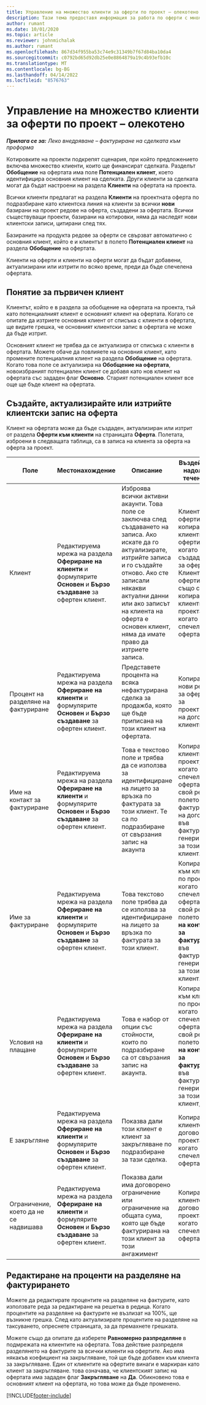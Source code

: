 ```yaml
---
title: Управление на множество клиенти за оферти по проект – олекотено
description: Тази тема предоставя информация за работа по оферти с множество клиенти, които ще финансират проекта. (Sales)
author: rumant
ms.date: 10/01/2020
ms.topic: article
ms.reviewer: johnmichalak
ms.author: rumant
ms.openlocfilehash: 867d34f955ba53c74e9c31349b7f67d84ba10da4
ms.sourcegitcommit: c0792bd65d92db25e0e8864879a19c4b93efb10c
ms.translationtype: MT
ms.contentlocale: bg-BG
ms.lasthandoff: 04/14/2022
ms.locfileid: "8576763"
---
```

# <a name="manage-multiple-customers-on-project-quotes---lite"></a>Управление на множество клиенти за оферти по проект – олекотено

_**Прилага се за:** Леко внедряване – фактуриране на сделката към проформа_

Котировките на проекти подкрепят сценария, при който предложението включва множество клиенти, които ще финансират сделката. Разделът **Обобщение** на офертата има поле **Потенциален клиент**, което идентифицира основния клиент на сделката. Други клиенти за сделката могат да бъдат настроени на раздела **Клиенти** на офертата на проекта.

Всички клиенти предлагат на раздела **Клиенти** на проектната оферта по подразбиране като клиентска линия на клиенти за всички **нови** базирани на проект редове на оферта, създадени за офертата. Всички съществуващи проекти, базирани на котировки, няма да наследят нови клиентски записи, цитирани след тях.

Базираните на продукта редове за оферти се свързват автоматично с основния клиент, който е и клиентът в полето **Потенциален клиент** на раздела **Обобщение** на офертата.

Клиенти на оферти и клиенти на оферти могат да бъдат добавени, актуализирани или изтрити по всяко време, преди да бъде спечелена офертата.

## <a name="concept-of-a-primary-customer"></a>Понятие за първичен клиент

Клиентът, който е в раздела за обобщение на офертата на проекта, тъй като потенциалният клиент е основният клиент на офертата. Когато се опитате да изтриете основния клиент от списъка с клиенти в офертата, ще видите грешка, че основният клиентски запис в офертата не може да бъде изтрит.

Основният клиент не трябва да се актуализира от списъка с клиенти в офертата. Можете обаче да повлияете на основния клиент, като промените потенциалния клиент на раздела **Обобщение** на офертата. Когато това поле се актуализира на **Обобщение на офертата**, новоизбраният потенциален клиент се добавя като нов клиент на офертата със зададен флаг **Основно**. Старият потенциален клиент все още ще бъде клиент на офертата.

## <a name="create-update-or-delete-a-quote-customer-record"></a>Създайте, актуализирайте или изтрийте клиентски запис на оферта

Клиент на офертата може да бъде създаден, актуализиран или изтрит от раздела **Оферти към клиенти** на страницата **Оферта**. Полетата, изброени в следващата таблица, са в записа на клиента за оферта на оферта за проект.

| **Поле** | **Местонахождение** | **Описание** | **Въздействие надолу по течението** |
| --- | --- | --- | --- |
| Клиент | Редактируема мрежа на раздела **Офериране на клиенти** и формулярите **Основен** и **Бързо създаване** за офертен клиент. | Изброява всички активни акаунти. Това поле се заключва след създаването на записа. Ако искате да го актуализирате, изтрийте записа и го създайте отново. Ако сте записали някакви актуални данни или ако записът на клиента на оферта е основен клиент, няма да имате право да изтриете записа. | Клиентите за оферти се копират като клиенти за оферти, когато се създаде ред за оферти. Клиентите на офертите също се копират на клиентите по проекта, когато се спечели оферта. |
| Процент на разделяне на фактуриране | Редактируема мрежа на раздела **Офериране на клиенти** и формулярите **Основен** и **Бързо създаване** за офертен клиент. | Представете процента на всяка нефактурирана сделка за продажба, която ще бъде приписана на този клиент на офертата. | Копирани в нови редове за оферти и за проектиране на договорни клиенти. |
| Име на контакт за фактуриране | Редактируема мрежа на раздела **Офериране на клиенти** и формулярите **Основен** и **Бързо създаване** за офертен клиент. | Това е текстово поле и трябва да се използва за идентифициране на лицето за връзка по фактурата за този клиент. Те са по подразбиране от свързания запис на акаунта | Копира се на клиенти по проект, когато се спечели оферта, и на свой ред в полето за фактуриране на договор във фактурата, генерирано за този клиент. |
| Име за фактуриране | Редактируема мрежа на раздела **Офериране на клиенти** и формулярите **Основен** и **Бързо създаване** за офертен клиент. | Това текстово поле трябва да се използва за идентифициране на лицето за връзка по фактурата за този клиент. | Копира се към клиенти по проект, когато се спечели оферта, и на свой ред в полето **Име на контакт за фактуриране** във фактурата, генерирана за този клиент. |
| Условия на плащане | Редактируема мрежа на раздела **Офериране на клиенти** и формулярите **Основен** и **Бързо създаване** за офертен клиент. | Това е набор от опции със стойности, които по подразбиране са от свързания запис на акаунта. | Копира се към клиенти по проект, когато се спечели оферта, и на свой ред в полето **Име на контакт за фактуриране** във фактурата, генерирана за този клиент, |
| Е закръгляне | Редактируема мрежа на раздела **Офериране на клиенти** и формулярите **Основен** и **Бързо създаване** за офертен клиент. | Показва дали този клиент е клиент за закръгляване по подразбиране за тази сделка. | Копира се в клиентския договор по проекта, когато се спечели оферта. |
| Ограничение, което да не се надвишава | Редактируема мрежа на раздела **Офериране на клиенти** и формулярите **Основен** и **Бързо създаване** за офертен клиент. | Показва дали има договорено ограничение или ограничение на общата сума, която ще бъде фактурирана на този клиент за този ангажимент | Копира се в клиентския договор по проекта, когато се спечели оферта. |

## <a name="editing-billing-split-percentages"></a>Редактиране на проценти на разделяне на фактурирането

Можете да редактирате процентите на разделяне на фактурите, като използвате реда за редактиране на решетка в редица. Когато процентите на разделяне на фактурите не възлизат на 100%, ще възникне грешка. След като актуализирате процентите на разделяне на таксуването, опреснете страницата, за да премахнете грешката.

Можете също да опитате да изберете **Равномерно разпределяне** в подмрежата на клиентите на офертата. Това действие разпределя разделянето на фактурите за всички клиенти на офертите. Ако има някакъв коефициент на закръгляване, той ще бъде добавен към клиента за закръгляване. Един от клиентите на офертите винаги е маркиран като клиент за закръгляване. това означава, че клиентският запис на офертата има зададен флаг **Закръгляване** на **Да**. Обикновено това е основният клиент на офертата, но това може да бъде променено.


[!INCLUDE[footer-include](../../includes/footer-banner.md)]
